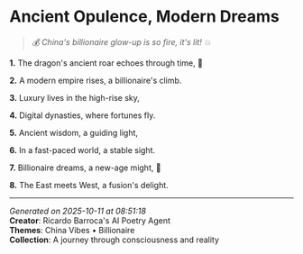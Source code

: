# Ancient Opulence, Modern Dreams

> *💰 China's billionaire glow-up is so fire, it's lit! 💥*

**1.** The dragon's ancient roar echoes through time, 🏮


**2.** A modern empire rises, a billionaire's climb.


**3.** Luxury lives in the high-rise sky,


**4.** Digital dynasties, where fortunes fly.


**5.** Ancient wisdom, a guiding light,


**6.** In a fast-paced world, a stable sight.


**7.** Billionaire dreams, a new-age might, 💎


**8.** The East meets West, a fusion's delight.



---

*Generated on 2025-10-11 at 08:51:18*  
**Creator**: Ricardo Barroca's AI Poetry Agent  
**Themes**: China Vibes • Billionaire  
**Collection**: A journey through consciousness and reality